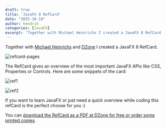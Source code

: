 ```yaml
---
draft: true
title: 'JavaFX 8 RefCard'
date: "2015-10-19"
author: hendrik
categories: [JavaFX]
excerpt: 'Together with Michael Heinrichs I created a JavaFX 8 RefCard for DZone. The RefCard gives an overview of the most important JavaFX APIs like CSS, Properties or Controls.'
---
```

Together with [Michael Heinrichs](https://twitter.com/net0pyr) and [DZone](http://DZone) I created a JavaFX 8 RefCard.

![refcard-pages](/posts/guigarage-legacy/refcard-pages-232x300.png)

The RefCard gives an overview of the most important JavaFX APIs like CSS, Properties or Controls. Here are some snippets of the card:

![ref1](/posts/guigarage-legacy/ref1.png)

![ref2](/posts/guigarage-legacy/ref2.png)

If you want to learn JavaFX or just need a quick overview while coding this refCard is the perfect choose for you :)

You can [download the RefCard as a PDF at DZone for free or order some printed copies](https://dzone.com/refcardz/javafx-8-1).
